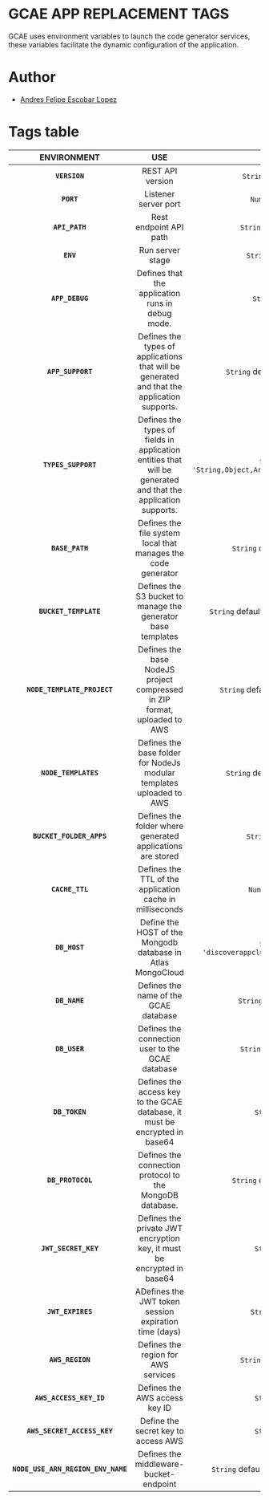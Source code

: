 # GCAE APP REPLACEMENT TAGS
GCAE uses environment variables to launch the code generator services, these variables facilitate the dynamic configuration of the application.

# Author
- [Andres Felipe Escobar Lopez](https://github.com/DeveloperSenior)

# Tags table

|          ENVIRONMENT          |     USE     |      VALUE          |
| :--------------------: | :---------: | :-----------------: |
| **`VERSION`** | REST API version | `String` default `'v1.0.0'` |
| **`PORT`** | Listener server port | `Number` default `3000` |
| **`API_PATH`** | Rest endpoint API path | `String` default `'/api/v1'` |
| **`ENV`** | Run server stage | `String` default `'dllo'` |
| **`APP_DEBUG`** | Defines that the application runs in debug mode. | `String` default `'N'` |
| **`APP_SUPPORT`** | Defines the types of applications that will be generated and that the application supports.  | `String` default `'MONGO,POSTGRES'` |
| **`TYPES_SUPPORT`** | Defines the types of fields in application entities that will be generated and that the application supports. | `String` default `'String,Object,Array,Number,Date,Relationship'` |
| **`BASE_PATH`** | Defines the file system local that manages the code generator  | `String` default `'C:/tmp/gcae'` |
| **`BUCKET_TEMPLATE`** | Defines the S3 bucket to manage the generator base templates | `String` default `'{stage}-gcae-templates'` |
| **`NODE_TEMPLATE_PROJECT`** | Defines the base NodeJS project compressed in ZIP format, uploaded to AWS | `String` default `'node-template.zip'` |
| **`NODE_TEMPLATES`** | Defines the base folder for NodeJs modular templates uploaded to AWS | `String` default `'node-templates'` |
| **`BUCKET_FOLDER_APPS`** | Defines the folder where generated applications are stored | `String` default `'apps'` |
| **`CACHE_TTL`** | Defines the TTL of the application cache in milliseconds | `Number` default `86400` |
| **`DB_HOST`** | Define the HOST of the Mongodb database in Atlas MongoCloud | `String` default `'discoverappcluster0.224hpiv.mongodb.net'` |
| **`DB_NAME`** | Defines the name of the GCAE database | `String` default `'gcae-app'` |
| **`DB_USER`** | Defines the connection user to the GCAE database | `String` default `'gcaeapp'` |
| **`DB_TOKEN`** | Defines the access key to the GCAE database, it must be encrypted in base64 | `String` default `''`|
| **`DB_PROTOCOL`** | Defines the connection protocol to the MongoDB database. | `String` default `'mongodb+srv'` |
| **`JWT_SECRET_KEY`** | Defines the private JWT encryption key, it must be encrypted in base64 | `String` default `''` |
| **`JWT_EXPIRES`** | ADefines the JWT token session expiration time (days) | `String` default `'1d'` |
| **`AWS_REGION`** | Defines the region for AWS services | `String` default `us-east-1` |
| **`AWS_ACCESS_KEY_ID`** | Defines the AWS access key ID | `String` default `''` |
| **`AWS_SECRET_ACCESS_KEY`** | Define the secret key to access AWS | `String` default `''` |
| **`NODE_USE_ARN_REGION_ENV_NAME`** | Defines the middleware-bucket-endpoint | `String` default `'AWS_S3_USE_ARN_REGION'` |